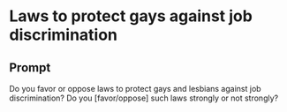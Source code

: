 # Laws to protect gays against job discrimination

## Prompt
Do you favor or oppose laws to protect gays and lesbians against job discrimination? Do you [favor/oppose] such laws strongly or not strongly?
